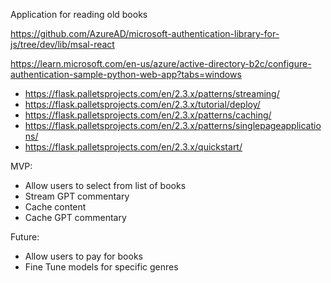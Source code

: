 Application for reading old books

https://github.com/AzureAD/microsoft-authentication-library-for-js/tree/dev/lib/msal-react

https://learn.microsoft.com/en-us/azure/active-directory-b2c/configure-authentication-sample-python-web-app?tabs=windows


- https://flask.palletsprojects.com/en/2.3.x/patterns/streaming/
- https://flask.palletsprojects.com/en/2.3.x/tutorial/deploy/
- https://flask.palletsprojects.com/en/2.3.x/patterns/caching/
- https://flask.palletsprojects.com/en/2.3.x/patterns/singlepageapplications/
- https://flask.palletsprojects.com/en/2.3.x/quickstart/

MVP:
- Allow users to select from list of books
- Stream GPT commentary
- Cache content
- Cache GPT commentary

Future:
- Allow users to pay for books
- Fine Tune models for specific genres
